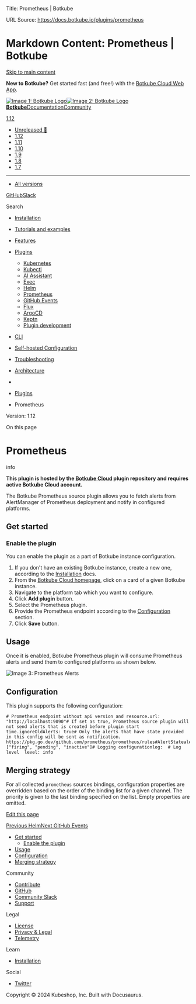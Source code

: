 Title: Prometheus | Botkube

URL Source: https://docs.botkube.io/plugins/prometheus

Markdown Content:
Prometheus | Botkube
===============
       

[Skip to main content](https://docs.botkube.io/plugins/prometheus#__docusaurus_skipToContent_fallback)

**New to Botkube?** Get started fast (and free!) with the [Botkube Cloud Web App](https://app.botkube.io/).

[![Image 1: Botkube Logo](https://docs.botkube.io/images/botkube-black.svg)![Image 2: Botkube Logo](https://docs.botkube.io/images/botkube-white.svg) **Botkube**](https://docs.botkube.io/)[Documentation](https://docs.botkube.io/)[Community](https://docs.botkube.io/community/contribute/)

[1.12](https://docs.botkube.io/)

*   [Unreleased 🚧](https://docs.botkube.io/next/plugins/prometheus)
*   [1.12](https://docs.botkube.io/plugins/prometheus)
*   [1.11](https://docs.botkube.io/1.11/plugins/prometheus)
*   [1.10](https://docs.botkube.io/1.10/)
*   [1.9](https://docs.botkube.io/1.9/)
*   [1.8](https://docs.botkube.io/1.8/)
*   [1.7](https://docs.botkube.io/1.7/)
*   * * *
    
*   [All versions](https://docs.botkube.io/versions)

[GitHub](https://github.com/kubeshop/botkube)[Slack](https://join.botkube.io/)

Search

*   [Installation](https://docs.botkube.io/)
    
*   [Tutorials and examples](https://docs.botkube.io/examples-and-tutorials/)
    
*   [Features](https://docs.botkube.io/features/event-notifications)
    
*   [Plugins](https://docs.botkube.io/plugins/)
    
    *   [Kubernetes](https://docs.botkube.io/plugins/kubernetes)
    *   [Kubectl](https://docs.botkube.io/plugins/kubectl)
    *   [AI Assistant](https://docs.botkube.io/plugins/ai-assistant)
    *   [Exec](https://docs.botkube.io/plugins/exec)
    *   [Helm](https://docs.botkube.io/plugins/helm)
    *   [Prometheus](https://docs.botkube.io/plugins/prometheus)
    *   [GitHub Events](https://docs.botkube.io/plugins/github-events)
    *   [Flux](https://docs.botkube.io/plugins/flux)
    *   [ArgoCD](https://docs.botkube.io/plugins/argocd)
    *   [Keptn](https://docs.botkube.io/plugins/keptn)
    *   [Plugin development](https://docs.botkube.io/plugins/development/)
        
*   [CLI](https://docs.botkube.io/cli/getting-started)
    
*   [Self-hosted Configuration](https://docs.botkube.io/self-hosted-configuration/)
    
*   [Troubleshooting](https://docs.botkube.io/troubleshooting/common-problems)
    
*   [Architecture](https://docs.botkube.io/architecture/)
    

*   [](https://docs.botkube.io/)
*   [Plugins](https://docs.botkube.io/plugins/)
*   Prometheus

Version: 1.12

On this page

Prometheus
==========

info

**This plugin is hosted by the [Botkube Cloud](https://app.botkube.io/) plugin repository and requires active Botkube Cloud account.**

The Botkube Prometheus source plugin allows you to fetch alerts from AlertManager of Prometheus deployment and notify in configured platforms.

Get started[​](https://docs.botkube.io/plugins/prometheus#get-started "Direct link to Get started")
---------------------------------------------------------------------------------------------------

### Enable the plugin[​](https://docs.botkube.io/plugins/prometheus#enable-the-plugin "Direct link to Enable the plugin")

You can enable the plugin as a part of Botkube instance configuration.

1.  If you don't have an existing Botkube instance, create a new one, according to the [Installation](https://docs.botkube.io/) docs.
2.  From the [Botkube Cloud homepage](https://app.botkube.io/), click on a card of a given Botkube instance.
3.  Navigate to the platform tab which you want to configure.
4.  Click **Add plugin** button.
5.  Select the Prometheus plugin.
6.  Provide the Prometheus endpoint according to the [Configuration](https://docs.botkube.io/plugins/prometheus#configuration) section.
7.  Click **Save** button.

Usage[​](https://docs.botkube.io/plugins/prometheus#usage "Direct link to Usage")
---------------------------------------------------------------------------------

Once it is enabled, Botkube Prometheus plugin will consume Prometheus alerts and send them to configured platforms as shown below.

![Image 3: Prometheus Alerts](https://docs.botkube.io/assets/images/prometheus-alerts-6ebb9e0ebbaa0f2e19530612da120e6b.png)

Configuration[​](https://docs.botkube.io/plugins/prometheus#configuration "Direct link to Configuration")
---------------------------------------------------------------------------------------------------------

This plugin supports the following configuration:

```
# Prometheus endpoint without api version and resource.url: "http://localhost:9090"# If set as true, Prometheus source plugin will not send alerts that is created before plugin start time.ignoreOldAlerts: true# Only the alerts that have state provided in this config will be sent as notification. https://pkg.go.dev/github.com/prometheus/prometheus/rules#AlertStatealertStates: ["firing", "pending", "inactive"]# Logging configurationlog:  # Log level  level: info
```

Merging strategy[​](https://docs.botkube.io/plugins/prometheus#merging-strategy "Direct link to Merging strategy")
------------------------------------------------------------------------------------------------------------------

For all collected `prometheus` sources bindings, configuration properties are overridden based on the order of the binding list for a given channel. The priority is given to the last binding specified on the list. Empty properties are omitted.

[Edit this page](https://github.com/kubeshop/botkube-docs/edit/main/versioned_docs/version-1.12/plugins/prometheus.md)

[Previous Helm](https://docs.botkube.io/plugins/helm)[Next GitHub Events](https://docs.botkube.io/plugins/github-events)

*   [Get started](https://docs.botkube.io/plugins/prometheus#get-started)
    *   [Enable the plugin](https://docs.botkube.io/plugins/prometheus#enable-the-plugin)
*   [Usage](https://docs.botkube.io/plugins/prometheus#usage)
*   [Configuration](https://docs.botkube.io/plugins/prometheus#configuration)
*   [Merging strategy](https://docs.botkube.io/plugins/prometheus#merging-strategy)

Community

*   [Contribute](https://docs.botkube.io/community/contribute)
*   [GitHub](https://github.com/kubeshop/botkube)
*   [Community Slack](https://join.botkube.io/)
*   [Support](https://docs.botkube.io/support)

Legal

*   [License](https://docs.botkube.io/license)
*   [Privacy & Legal](https://botkube.io/privacy-policy)
*   [Telemetry](https://docs.botkube.io/telemetry)

Learn

*   [Installation](https://docs.botkube.io/)

Social

*   [Twitter](https://twitter.com/Botkube_io)

Copyright © 2024 Kubeshop, Inc. Built with Docusaurus.
